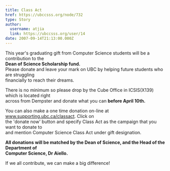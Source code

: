 ```yaml
---
title: Class Act 
href: https://ubccsss.org/node/732
type: Story
author:
  username: atjia
  link: https://ubccsss.org/user/14
date: 2007-09-14T21:13:00.000Z
---
```


<div class="field field-name-body field-type-text-with-summary field-label-hidden"><div class="field-items"><div class="field-item even"><p>This year&apos;s graduating gift from Computer Science students will be a contribution  to the<br>
<b>Dean of Science Scholarship fund.</b><br>
Please donate and leave your mark on UBC by helping future students who are struggling<br>
financially to reach their dreams.</p>
<p>There is no minimum so please drop by the Cube Office in ICSIS(X139) which is located right<br>
across from Dempster and donate what you can <b>before April 10th.</b></p>
<p>You can also make a one time donation on-line at <a href="http://www.supporting.ubc.ca/classact" target="_blank">www.supporting.ubc.ca/classact</a>. Click on<br>
the &apos;donate now&apos; button and specify Class Act as the campaign that you want to donate to<br>
and mention Computer Science Class Act under gift designation.</p>
<p><b>All donations will be matched by the Dean of Science, and the Head of the Department of<br>
Computer Science, Dr Aiello.</b></p>
<p>If we all contribute, we can make a big difference!</p>
</div></div></div>    <footer>
          </footer>